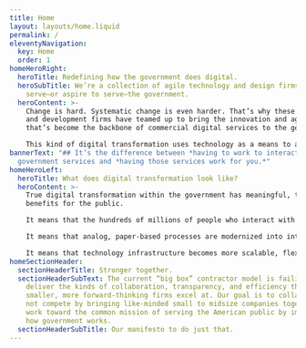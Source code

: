 ```yaml
---
title: Home
layout: layouts/home.liquid
permalink: /
eleventyNavigation:
  key: Home
  order: 1
homeHeroRight:
  heroTitle: Redefining how the government does digital.
  heroSubTitle: We’re a collection of agile technology and design firms that
    serve—or aspire to serve—the government.
  heroContent: >-
    Change is hard. Systematic change is even harder. That’s why these design
    and development firms have teamed up to bring the innovation and agility
    that’s become the backbone of commercial digital services to the government.

    This kind of digital transformation uses technology as a means to a goal—to dramatically improve the performance, reach, and customer experience of government services.
bannerText: "## It’s the difference between *having to work to interact* with
  government services and *having those services work for you.*"
homeHeroLeft:
  heroTitle: What does digital transformation look like?
  heroContent: >-
    True digital transformation within the government has meaningful, tangible
    benefits for the public.

    It means that the hundreds of millions of people who interact with our government could do so easily, efficiently, and dare we say, even enthusiastically through their phones, tablets, and computers.

    It means that analog, paper-based processes are modernized into integrated, online workflows to speed up how the government works and save taxpayer dollars.

    It means that technology infrastructure becomes more scalable, flexible, and secure, allowing services to work faster and more reliably.
homeSectionHeader:
  sectionHeaderTitle: Stronger together.
  sectionHeaderSubText: The current “big box” contractor model is failing to
    deliver the kinds of collaboration, transparency, and efficiency that
    smaller, more forward-thinking firms excel at. Our goal is to collaborate,
    not compete by bringing like-minded small to midsize companies together to
    work toward the common mission of serving the American public by improving
    how government works.
  sectionHeaderSubTitle: Our manifesto to do just that.
---
```


